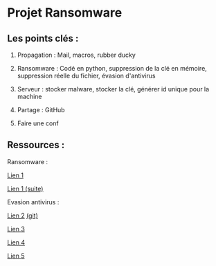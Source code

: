 # Projet Ransomware


## Les points clés :

1. Propagation : Mail, macros, rubber ducky

2. Ransomware : Codé en python, suppression de la clé en mémoire, suppression réelle du fichier, évasion d'antivirus

3. Serveur : stocker malware, stocker la clé, générer id unique pour la machine

4. Partage : GitHub

5. Faire une conf

## Ressources : 

Ransomware :

[Lien 1](https://null-byte.wonderhowto.com/how-to/sploit-cryptography-is-bitch-ransomware-development-part-1-introduction-ransomware-world-0170370/)

[Lien 1 (suite)](https://null-byte.wonderhowto.com/how-to/sploit-cryptography-is-bitch-ransomware-development-part-2-encrypting-file-system-with-aes-0170871/)

Evasion antivirus :

[Lien 2](https://www.veil-framework.com/) [(git)](https://github.com/Veil-Framework/Veil)

[Lien 3](https://www.blackhillsinfosec.com/?p=5094)

[Lien 4](https://www.blackhillsinfosec.com/?p=4881)

[Lien 5](https://github.com/govolution/avet)

